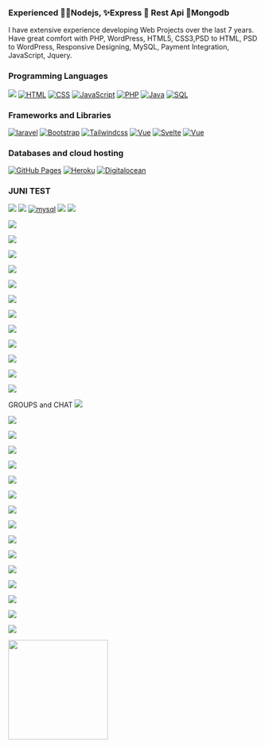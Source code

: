 ### Experienced 👷‍♂️Nodejs, ✨Express 🍴 Rest Api 🐀Mongodb 
I have extensive experience developing Web Projects over the last 7 years. Have great comfort with PHP, WordPress, HTML5, CSS3,PSD to HTML, PSD to WordPress, Responsive Designing, MySQL, Payment Integration, JavaScript, Jquery.

### Programming Languages
<p dir="auto">
<a target="_blank" rel="noopener noreferrer" href="https://camo.githubusercontent.com/0fad77ddd85292b8800107c5a51df2f64ff5126a0fe6dfa1eb7d4977032918e2/68747470733a2f2f696d672e736869656c64732e696f2f62616467652f4e6f64652532306a732d3333393933333f7374796c653d666f722d7468652d6261646765266c6f676f3d6e6f6465646f746a73266c6f676f436f6c6f723d7768697465"><img src="https://camo.githubusercontent.com/0fad77ddd85292b8800107c5a51df2f64ff5126a0fe6dfa1eb7d4977032918e2/68747470733a2f2f696d672e736869656c64732e696f2f62616467652f4e6f64652532306a732d3333393933333f7374796c653d666f722d7468652d6261646765266c6f676f3d6e6f6465646f746a73266c6f676f436f6c6f723d7768697465" data-canonical-src="https://img.shields.io/badge/Node%20js-339933?style=for-the-badge&amp;logo=nodedotjs&amp;logoColor=white" style="max-width: 100%;"></a>
<a target="_blank" rel="noopener noreferrer" href="https://camo.githubusercontent.com/7cddeb568312f0ebc19929baf072724a8537f28da2dd29278c8bfa6867ab3e3f/68747470733a2f2f696d672e736869656c64732e696f2f62616467652f48544d4c2532302d2532334533344632362e7376673f6c6f676f3d68746d6c35266c6f676f436f6c6f723d7768697465"><img alt="HTML" src="https://camo.githubusercontent.com/7cddeb568312f0ebc19929baf072724a8537f28da2dd29278c8bfa6867ab3e3f/68747470733a2f2f696d672e736869656c64732e696f2f62616467652f48544d4c2532302d2532334533344632362e7376673f6c6f676f3d68746d6c35266c6f676f436f6c6f723d7768697465" data-canonical-src="https://img.shields.io/badge/HTML%20-%23E34F26.svg?logo=html5&amp;logoColor=white" style="max-width: 100%;"></a>
<a target="_blank" rel="noopener noreferrer" href="https://camo.githubusercontent.com/c8733604360c25e4cf34c8415bf9093104206dccd164b2a1cd7d1e2711d4d4f8/68747470733a2f2f696d672e736869656c64732e696f2f62616467652f4353532532302d2532333135373242362e7376673f6c6f676f3d63737333266c6f676f436f6c6f723d7768697465"><img alt="CSS" src="https://camo.githubusercontent.com/c8733604360c25e4cf34c8415bf9093104206dccd164b2a1cd7d1e2711d4d4f8/68747470733a2f2f696d672e736869656c64732e696f2f62616467652f4353532532302d2532333135373242362e7376673f6c6f676f3d63737333266c6f676f436f6c6f723d7768697465" data-canonical-src="https://img.shields.io/badge/CSS%20-%231572B6.svg?logo=css3&amp;logoColor=white" style="max-width: 100%;"></a>
<a target="_blank" rel="noopener noreferrer" href="https://camo.githubusercontent.com/7a48ad3028bc23b33e755e555609a4ccdd3ba1ef6fb92aa2214eea10e3b7e184/68747470733a2f2f696d672e736869656c64732e696f2f62616467652f4a6176615363726970742532302d2532334637444631452e7376673f6c6f676f3d6a617661736372697074266c6f676f436f6c6f723d626c61636b"><img alt="JavaScript" src="https://camo.githubusercontent.com/7a48ad3028bc23b33e755e555609a4ccdd3ba1ef6fb92aa2214eea10e3b7e184/68747470733a2f2f696d672e736869656c64732e696f2f62616467652f4a6176615363726970742532302d2532334637444631452e7376673f6c6f676f3d6a617661736372697074266c6f676f436f6c6f723d626c61636b" data-canonical-src="https://img.shields.io/badge/JavaScript%20-%23F7DF1E.svg?logo=javascript&amp;logoColor=black" style="max-width: 100%;"></a>
<a target="_blank" rel="noopener noreferrer" href="https://camo.githubusercontent.com/610a7a7278c389f2201b4b85b4d0c1b0802a9c7e9c00b63257fe9748da3238f8/68747470733a2f2f696d672e736869656c64732e696f2f62616467652f5048502532302d2532333233373045442e7376673f6c6f676f3d706870266c6f676f436f6c6f723d7768697465"><img alt="PHP" src="https://camo.githubusercontent.com/610a7a7278c389f2201b4b85b4d0c1b0802a9c7e9c00b63257fe9748da3238f8/68747470733a2f2f696d672e736869656c64732e696f2f62616467652f5048502532302d2532333233373045442e7376673f6c6f676f3d706870266c6f676f436f6c6f723d7768697465" data-canonical-src="https://img.shields.io/badge/PHP%20-%232370ED.svg?logo=php&amp;logoColor=white" style="max-width: 100%;"></a>
<a target="_blank" rel="noopener noreferrer" href="https://camo.githubusercontent.com/e03174c4cb5ccfa86453bb5ea9884c9eb1441448534aac1902c4c3080c9ec98d/68747470733a2f2f696d672e736869656c64732e696f2f62616467652f4a6176612d2532333030353939432e7376673f6c6f676f3d4a617661266c6f676f436f6c6f723d7768697465"><img alt="Java" src="https://camo.githubusercontent.com/e03174c4cb5ccfa86453bb5ea9884c9eb1441448534aac1902c4c3080c9ec98d/68747470733a2f2f696d672e736869656c64732e696f2f62616467652f4a6176612d2532333030353939432e7376673f6c6f676f3d4a617661266c6f676f436f6c6f723d7768697465" data-canonical-src="https://img.shields.io/badge/Java-%2300599C.svg?logo=Java&amp;logoColor=white" style="max-width: 100%;"></a>
<a target="_blank" rel="noopener noreferrer" href="https://camo.githubusercontent.com/5c1d4b5168a6a92493e38fe05d8eb6d0e8fda11e19611e8ab9fadb3137ea0c7e/68747470733a2f2f696d672e736869656c64732e696f2f62616467652f53514c2d3030302e7376673f6c6f676f3d6d7973716c266c6f676f436f6c6f723d7768697465"><img alt="SQL" src="https://camo.githubusercontent.com/5c1d4b5168a6a92493e38fe05d8eb6d0e8fda11e19611e8ab9fadb3137ea0c7e/68747470733a2f2f696d672e736869656c64732e696f2f62616467652f53514c2d3030302e7376673f6c6f676f3d6d7973716c266c6f676f436f6c6f723d7768697465" data-canonical-src="https://img.shields.io/badge/SQL-000.svg?logo=mysql&amp;logoColor=white" style="max-width: 100%;"></a>
</p>

### Frameworks and Libraries
<p dir="auto">
<a target="_blank" rel="noopener noreferrer" href="https://camo.githubusercontent.com/4788e8d3ddc3e262f56a317084f62b4ae4c1c9e16bcd8e5148803954f068c8ab/68747470733a2f2f696d672e736869656c64732e696f2f62616467652f4c61726176656c2d6666326432302e7376673f6c6f676f3d6c61726176656c266c6f676f436f6c6f723d7768697465"><img alt="laravel" src="https://camo.githubusercontent.com/4788e8d3ddc3e262f56a317084f62b4ae4c1c9e16bcd8e5148803954f068c8ab/68747470733a2f2f696d672e736869656c64732e696f2f62616467652f4c61726176656c2d6666326432302e7376673f6c6f676f3d6c61726176656c266c6f676f436f6c6f723d7768697465" data-canonical-src="https://img.shields.io/badge/Laravel-ff2d20.svg?logo=laravel&amp;logoColor=white" style="max-width: 100%;"></a>
<a target="_blank" rel="noopener noreferrer" href="https://camo.githubusercontent.com/a7bfa4bd1e8a58f701d4dde2e4a158281ed4b8d465cd37bcacc81ddbaaa2e385/68747470733a2f2f696d672e736869656c64732e696f2f62616467652f426f6f7473747261702d3536334437433f6c6f676f3d626f6f747374726170266c6f676f436f6c6f723d7768697465"><img alt="Bootstrap" src="https://camo.githubusercontent.com/a7bfa4bd1e8a58f701d4dde2e4a158281ed4b8d465cd37bcacc81ddbaaa2e385/68747470733a2f2f696d672e736869656c64732e696f2f62616467652f426f6f7473747261702d3536334437433f6c6f676f3d626f6f747374726170266c6f676f436f6c6f723d7768697465" data-canonical-src="https://img.shields.io/badge/Bootstrap-563D7C?logo=bootstrap&amp;logoColor=white" style="max-width: 100%;"></a>
<a target="_blank" rel="noopener noreferrer" href="https://camo.githubusercontent.com/8550b99280fbf0722915c504484435ed46c7f0d7f0384e44334aa5ea723bd80d/68747470733a2f2f696d672e736869656c64732e696f2f62616467652f5461696c77696e646373732d3338626466382e7376673f6c6f676f3d7461696c77696e64637373266c6f676f436f6c6f723d7768697465"><img alt="Tailwindcss" src="https://camo.githubusercontent.com/8550b99280fbf0722915c504484435ed46c7f0d7f0384e44334aa5ea723bd80d/68747470733a2f2f696d672e736869656c64732e696f2f62616467652f5461696c77696e646373732d3338626466382e7376673f6c6f676f3d7461696c77696e64637373266c6f676f436f6c6f723d7768697465" data-canonical-src="https://img.shields.io/badge/Tailwindcss-38bdf8.svg?logo=tailwindcss&amp;logoColor=white" style="max-width: 100%;"></a>
<a target="_blank" rel="noopener noreferrer" href="https://camo.githubusercontent.com/e84dac07268b9ea829098a6f5954b819d7306c0168d4965e75c892e7ded52ee1/68747470733a2f2f696d672e736869656c64732e696f2f62616467652f5675654a532d3431423838332e7376673f6c6f676f3d7675652e6a73266c6f676f436f6c6f723d7768697465"><img alt="Vue" src="https://camo.githubusercontent.com/e84dac07268b9ea829098a6f5954b819d7306c0168d4965e75c892e7ded52ee1/68747470733a2f2f696d672e736869656c64732e696f2f62616467652f5675654a532d3431423838332e7376673f6c6f676f3d7675652e6a73266c6f676f436f6c6f723d7768697465" data-canonical-src="https://img.shields.io/badge/VueJS-41B883.svg?logo=vue.js&amp;logoColor=white" style="max-width: 100%;"></a>
<a target="_blank" rel="noopener noreferrer" href="https://camo.githubusercontent.com/c515039780b53dce0d26dc162d5f73acf7faf0f08cf8de77eefd471397a98032/68747470733a2f2f696d672e736869656c64732e696f2f62616467652f5376656c74652d6666336530302e7376673f6c6f676f3d7376656c7465266c6f676f436f6c6f723d7768697465"><img alt="Svelte" src="https://camo.githubusercontent.com/c515039780b53dce0d26dc162d5f73acf7faf0f08cf8de77eefd471397a98032/68747470733a2f2f696d672e736869656c64732e696f2f62616467652f5376656c74652d6666336530302e7376673f6c6f676f3d7376656c7465266c6f676f436f6c6f723d7768697465" data-canonical-src="https://img.shields.io/badge/Svelte-ff3e00.svg?logo=svelte&amp;logoColor=white" style="max-width: 100%;"></a>
<a target="_blank" rel="noopener noreferrer" href="https://camo.githubusercontent.com/001ff48129e72166292a628319e2da64f780b2c33ae425886f2671620bd106e4/68747470733a2f2f696d672e736869656c64732e696f2f62616467652f547970655363726970742d3331373863362e7376673f6c6f676f3d74797065736372697074266c6f676f436f6c6f723d7768697465"><img alt="Vue" src="https://camo.githubusercontent.com/001ff48129e72166292a628319e2da64f780b2c33ae425886f2671620bd106e4/68747470733a2f2f696d672e736869656c64732e696f2f62616467652f547970655363726970742d3331373863362e7376673f6c6f676f3d74797065736372697074266c6f676f436f6c6f723d7768697465" data-canonical-src="https://img.shields.io/badge/TypeScript-3178c6.svg?logo=typescript&amp;logoColor=white" style="max-width: 100%;"></a>
</p>

### Databases and cloud hosting
<p dir="auto">
<a target="_blank" rel="noopener noreferrer" href="https://camo.githubusercontent.com/4d00033e25f7bb3d02978ca67637125b15409abec5d73c1ff579d443c4fae03b/68747470733a2f2f696d672e736869656c64732e696f2f62616467652f47697448756225323050616765732d2532333332374643372e7376673f6c6f676f3d676974687562266c6f676f436f6c6f723d7768697465"><img alt="GitHub Pages" src="https://camo.githubusercontent.com/4d00033e25f7bb3d02978ca67637125b15409abec5d73c1ff579d443c4fae03b/68747470733a2f2f696d672e736869656c64732e696f2f62616467652f47697448756225323050616765732d2532333332374643372e7376673f6c6f676f3d676974687562266c6f676f436f6c6f723d7768697465" data-canonical-src="https://img.shields.io/badge/GitHub%20Pages-%23327FC7.svg?logo=github&amp;logoColor=white" style="max-width: 100%;"></a>
<a target="_blank" rel="noopener noreferrer" href="https://camo.githubusercontent.com/f304c3f547e44390c020b32d4e5d8db8f83868c2c864e570df84b4d6ea2d82d5/68747470733a2f2f696d672e736869656c64732e696f2f62616467652f4865726f6b752532302d2532333433303039382e7376673f6c6f676f3d6865726f6b75266c6f676f436f6c6f723d7768697465"><img alt="Heroku" src="https://camo.githubusercontent.com/f304c3f547e44390c020b32d4e5d8db8f83868c2c864e570df84b4d6ea2d82d5/68747470733a2f2f696d672e736869656c64732e696f2f62616467652f4865726f6b752532302d2532333433303039382e7376673f6c6f676f3d6865726f6b75266c6f676f436f6c6f723d7768697465" data-canonical-src="https://img.shields.io/badge/Heroku%20-%23430098.svg?logo=heroku&amp;logoColor=white" style="max-width: 100%;"></a>
<a target="_blank" rel="noopener noreferrer" href="https://camo.githubusercontent.com/175ddfe197f5e40955cbe5119dba00c4717c809f2ff5faf7ab5f77284d98738e/68747470733a2f2f696d672e736869656c64732e696f2f62616467652f4469676974616c5f4f6365616e2d3030363966662e7376673f6c6f676f3d6469676974616c6f6365616e266c6f676f436f6c6f723d7768697465"><img alt="Digitalocean" src="https://camo.githubusercontent.com/175ddfe197f5e40955cbe5119dba00c4717c809f2ff5faf7ab5f77284d98738e/68747470733a2f2f696d672e736869656c64732e696f2f62616467652f4469676974616c5f4f6365616e2d3030363966662e7376673f6c6f676f3d6469676974616c6f6365616e266c6f676f436f6c6f723d7768697465" data-canonical-src="https://img.shields.io/badge/Digital_Ocean-0069ff.svg?logo=digitalocean&amp;logoColor=white" style="max-width: 100%;"></a>
</p>





### JUNI TEST

<a target="_blank" rel="noopener noreferrer" href="https://camo.githubusercontent.com/0fad77ddd85292b8800107c5a51df2f64ff5126a0fe6dfa1eb7d4977032918e2/68747470733a2f2f696d672e736869656c64732e696f2f62616467652f4e6f64652532306a732d3333393933333f7374796c653d666f722d7468652d6261646765266c6f676f3d6e6f6465646f746a73266c6f676f436f6c6f723d7768697465"><img src="https://camo.githubusercontent.com/0fad77ddd85292b8800107c5a51df2f64ff5126a0fe6dfa1eb7d4977032918e2/68747470733a2f2f696d672e736869656c64732e696f2f62616467652f4e6f64652532306a732d3333393933333f7374796c653d666f722d7468652d6261646765266c6f676f3d6e6f6465646f746a73266c6f676f436f6c6f723d7768697465" data-canonical-src="https://img.shields.io/badge/Node%20js-339933?style=for-the-badge&amp;logo=nodedotjs&amp;logoColor=white" style="max-width: 100%;"></a>
<a target="_blank" rel="noopener noreferrer" href="https://camo.githubusercontent.com/72e92f69f36703548704a9eeda2a9889c2756b5e08f01a9aec6e658c148d014e/68747470733a2f2f696d672e736869656c64732e696f2f62616467652f4d6f6e676f44422d3445413934423f7374796c653d666f722d7468652d6261646765266c6f676f3d6d6f6e676f6462266c6f676f436f6c6f723d7768697465"><img src="https://camo.githubusercontent.com/72e92f69f36703548704a9eeda2a9889c2756b5e08f01a9aec6e658c148d014e/68747470733a2f2f696d672e736869656c64732e696f2f62616467652f4d6f6e676f44422d3445413934423f7374796c653d666f722d7468652d6261646765266c6f676f3d6d6f6e676f6462266c6f676f436f6c6f723d7768697465" data-canonical-src="https://img.shields.io/badge/MongoDB-4EA94B?style=for-the-badge&amp;logo=mongodb&amp;logoColor=white" style="max-width: 100%;"></a>
<a target="_blank" rel="noopener noreferrer" href="https://camo.githubusercontent.com/a4a4a017a5d519d7c4ce2a3cd3d2194fb7af4b1ca424850784565007c2acc7d8/68747470733a2f2f696d672e736869656c64732e696f2f62616467652f4d7953514c2d3030354338343f7374796c653d666f722d7468652d6261646765266c6f676f3d6d7973716c266c6f676f436f6c6f723d7768697465"><img alt="mysql" src="https://camo.githubusercontent.com/a4a4a017a5d519d7c4ce2a3cd3d2194fb7af4b1ca424850784565007c2acc7d8/68747470733a2f2f696d672e736869656c64732e696f2f62616467652f4d7953514c2d3030354338343f7374796c653d666f722d7468652d6261646765266c6f676f3d6d7973716c266c6f676f436f6c6f723d7768697465" data-canonical-src="https://img.shields.io/badge/MySQL-005C84?style=for-the-badge&amp;logo=mysql&amp;logoColor=white" style="max-width: 100%;"></a>
<a target="_blank" rel="noopener noreferrer" href="https://camo.githubusercontent.com/16c5d674d150e47e77738a333e74716023295715c956aaf84615cef3f50675ed/68747470733a2f2f696d672e736869656c64732e696f2f62616467652f72656469732d2532334444303033312e7376673f267374796c653d666f722d7468652d6261646765266c6f676f3d7265646973266c6f676f436f6c6f723d7768697465"><img src="https://camo.githubusercontent.com/16c5d674d150e47e77738a333e74716023295715c956aaf84615cef3f50675ed/68747470733a2f2f696d672e736869656c64732e696f2f62616467652f72656469732d2532334444303033312e7376673f267374796c653d666f722d7468652d6261646765266c6f676f3d7265646973266c6f676f436f6c6f723d7768697465" data-canonical-src="https://img.shields.io/badge/redis-%23DD0031.svg?&amp;style=for-the-badge&amp;logo=redis&amp;logoColor=white" style="max-width: 100%;"></a>
<a target="_blank" rel="noopener noreferrer" href="https://camo.githubusercontent.com/932123bf240349f3785c02228b113b06299079e8740f480c767e8335fd6d752a/68747470733a2f2f696d672e736869656c64732e696f2f62616467652f53514c6974652d3037343035453f7374796c653d666f722d7468652d6261646765266c6f676f3d73716c697465266c6f676f436f6c6f723d7768697465"><img src="https://camo.githubusercontent.com/932123bf240349f3785c02228b113b06299079e8740f480c767e8335fd6d752a/68747470733a2f2f696d672e736869656c64732e696f2f62616467652f53514c6974652d3037343035453f7374796c653d666f722d7468652d6261646765266c6f676f3d73716c697465266c6f676f436f6c6f723d7768697465" data-canonical-src="https://img.shields.io/badge/SQLite-07405E?style=for-the-badge&amp;logo=sqlite&amp;logoColor=white" style="max-width: 100%;"></a>




<a target="_blank" rel="noopener noreferrer" href="https://camo.githubusercontent.com/63350538fde994bc287ccd4908809301e157980e6564bf78d2c5cec22c0a5914/68747470733a2f2f696d672e736869656c64732e696f2f62616467652f446f636b65722d3243413545303f7374796c653d666f722d7468652d6261646765266c6f676f3d646f636b6572266c6f676f436f6c6f723d7768697465"><img src="https://camo.githubusercontent.com/63350538fde994bc287ccd4908809301e157980e6564bf78d2c5cec22c0a5914/68747470733a2f2f696d672e736869656c64732e696f2f62616467652f446f636b65722d3243413545303f7374796c653d666f722d7468652d6261646765266c6f676f3d646f636b6572266c6f676f436f6c6f723d7768697465" data-canonical-src="https://img.shields.io/badge/Docker-2CA5E0?style=for-the-badge&amp;logo=docker&amp;logoColor=white" style="max-width: 100%;"></a>

<a target="_blank" rel="noopener noreferrer" href="https://camo.githubusercontent.com/044d432f3aa4312c01432feee15d783a42c73ed3e6180ea6d92441b4dd4e80af/68747470733a2f2f696d672e736869656c64732e696f2f62616467652f4761747362792d3636333339393f7374796c653d666f722d7468652d6261646765266c6f676f3d676174736279266c6f676f436f6c6f723d7768697465"><img src="https://camo.githubusercontent.com/044d432f3aa4312c01432feee15d783a42c73ed3e6180ea6d92441b4dd4e80af/68747470733a2f2f696d672e736869656c64732e696f2f62616467652f4761747362792d3636333339393f7374796c653d666f722d7468652d6261646765266c6f676f3d676174736279266c6f676f436f6c6f723d7768697465" data-canonical-src="https://img.shields.io/badge/Gatsby-663399?style=for-the-badge&amp;logo=gatsby&amp;logoColor=white" style="max-width: 100%;"></a>

<a target="_blank" rel="noopener noreferrer" href="https://camo.githubusercontent.com/5503c62b0cd6dc412841811a3f9f7d611261040a4a3d4e182c626b7d54db4fa0/68747470733a2f2f696d672e736869656c64732e696f2f62616467652f47756c702d4346343634373f7374796c653d666f722d7468652d6261646765266c6f676f3d67756c70266c6f676f436f6c6f723d7768697465"><img src="https://camo.githubusercontent.com/5503c62b0cd6dc412841811a3f9f7d611261040a4a3d4e182c626b7d54db4fa0/68747470733a2f2f696d672e736869656c64732e696f2f62616467652f47756c702d4346343634373f7374796c653d666f722d7468652d6261646765266c6f676f3d67756c70266c6f676f436f6c6f723d7768697465" data-canonical-src="https://img.shields.io/badge/Gulp-CF4647?style=for-the-badge&amp;logo=gulp&amp;logoColor=white" style="max-width: 100%;"></a>


<a target="_blank" rel="noopener noreferrer" href="https://camo.githubusercontent.com/15b7da9c5e50455ef7c50a5d642afad7ab8d752e575010116727c3865beb026d/68747470733a2f2f696d672e736869656c64732e696f2f62616467652f6a51756572792d3037363941443f7374796c653d666f722d7468652d6261646765266c6f676f3d6a7175657279266c6f676f436f6c6f723d7768697465"><img src="https://camo.githubusercontent.com/15b7da9c5e50455ef7c50a5d642afad7ab8d752e575010116727c3865beb026d/68747470733a2f2f696d672e736869656c64732e696f2f62616467652f6a51756572792d3037363941443f7374796c653d666f722d7468652d6261646765266c6f676f3d6a7175657279266c6f676f436f6c6f723d7768697465" data-canonical-src="https://img.shields.io/badge/jQuery-0769AD?style=for-the-badge&amp;logo=jquery&amp;logoColor=white" style="max-width: 100%;"></a>

<a target="_blank" rel="noopener noreferrer" href="https://camo.githubusercontent.com/92407fc26e09271d8137b8aaf1585b266f04046b96f1564dfe5a69f146e21301/68747470733a2f2f696d672e736869656c64732e696f2f62616467652f4a57542d3030303030303f7374796c653d666f722d7468652d6261646765266c6f676f3d4a534f4e253230776562253230746f6b656e73266c6f676f436f6c6f723d7768697465"><img src="https://camo.githubusercontent.com/92407fc26e09271d8137b8aaf1585b266f04046b96f1564dfe5a69f146e21301/68747470733a2f2f696d672e736869656c64732e696f2f62616467652f4a57542d3030303030303f7374796c653d666f722d7468652d6261646765266c6f676f3d4a534f4e253230776562253230746f6b656e73266c6f676f436f6c6f723d7768697465" data-canonical-src="https://img.shields.io/badge/JWT-000000?style=for-the-badge&amp;logo=JSON%20web%20tokens&amp;logoColor=white" style="max-width: 100%;"></a>

<a target="_blank" rel="noopener noreferrer" href="https://camo.githubusercontent.com/55037e0ff8e2c9df84ad631c3d0443a7316776ede7459a5872ccb336d7df2781/68747470733a2f2f696d672e736869656c64732e696f2f62616467652f6e706d2d4342333833373f7374796c653d666f722d7468652d6261646765266c6f676f3d6e706d266c6f676f436f6c6f723d7768697465"><img src="https://camo.githubusercontent.com/55037e0ff8e2c9df84ad631c3d0443a7316776ede7459a5872ccb336d7df2781/68747470733a2f2f696d672e736869656c64732e696f2f62616467652f6e706d2d4342333833373f7374796c653d666f722d7468652d6261646765266c6f676f3d6e706d266c6f676f436f6c6f723d7768697465" data-canonical-src="https://img.shields.io/badge/npm-CB3837?style=for-the-badge&amp;logo=npm&amp;logoColor=white" style="max-width: 100%;"></a>

<a target="_blank" rel="noopener noreferrer" href="https://camo.githubusercontent.com/879423585ed087f3c973857c43ba7e7d84f52c993d2c937055726339fbf921d9/68747470733a2f2f696d672e736869656c64732e696f2f62616467652f506f73746d616e2d4646364333373f7374796c653d666f722d7468652d6261646765266c6f676f3d506f73746d616e266c6f676f436f6c6f723d7768697465"><img src="https://camo.githubusercontent.com/879423585ed087f3c973857c43ba7e7d84f52c993d2c937055726339fbf921d9/68747470733a2f2f696d672e736869656c64732e696f2f62616467652f506f73746d616e2d4646364333373f7374796c653d666f722d7468652d6261646765266c6f676f3d506f73746d616e266c6f676f436f6c6f723d7768697465" data-canonical-src="https://img.shields.io/badge/Postman-FF6C37?style=for-the-badge&amp;logo=Postman&amp;logoColor=white" style="max-width: 100%;"></a>

<a target="_blank" rel="noopener noreferrer" href="https://camo.githubusercontent.com/8849f369ac031cc842a4ab4248c7f7db6a4b593cad1f2d1c01d3aeb6f0f8dca7/68747470733a2f2f696d672e736869656c64732e696f2f62616467652f536173732d4343363639393f7374796c653d666f722d7468652d6261646765266c6f676f3d73617373266c6f676f436f6c6f723d7768697465"><img src="https://camo.githubusercontent.com/8849f369ac031cc842a4ab4248c7f7db6a4b593cad1f2d1c01d3aeb6f0f8dca7/68747470733a2f2f696d672e736869656c64732e696f2f62616467652f536173732d4343363639393f7374796c653d666f722d7468652d6261646765266c6f676f3d73617373266c6f676f436f6c6f723d7768697465" data-canonical-src="https://img.shields.io/badge/Sass-CC6699?style=for-the-badge&amp;logo=sass&amp;logoColor=white" style="max-width: 100%;"></a>

<a target="_blank" rel="noopener noreferrer" href="https://camo.githubusercontent.com/d63d473e728e20a286d22bb2226a7bf45a2b9ac6c72c59c0e61e9730bfe4168c/68747470733a2f2f696d672e736869656c64732e696f2f62616467652f48544d4c352d4533344632363f7374796c653d666f722d7468652d6261646765266c6f676f3d68746d6c35266c6f676f436f6c6f723d7768697465"><img src="https://camo.githubusercontent.com/d63d473e728e20a286d22bb2226a7bf45a2b9ac6c72c59c0e61e9730bfe4168c/68747470733a2f2f696d672e736869656c64732e696f2f62616467652f48544d4c352d4533344632363f7374796c653d666f722d7468652d6261646765266c6f676f3d68746d6c35266c6f676f436f6c6f723d7768697465" data-canonical-src="https://img.shields.io/badge/HTML5-E34F26?style=for-the-badge&amp;logo=html5&amp;logoColor=white" style="max-width: 100%;"></a>

<a target="_blank" rel="noopener noreferrer" href="https://camo.githubusercontent.com/ff9922c13693f815c68154802aa9c5c459b18e8ee9edb81caf7fe9672fc05933/68747470733a2f2f696d672e736869656c64732e696f2f62616467652f536f636b65742e696f2d3031303130313f267374796c653d666f722d7468652d6261646765266c6f676f3d536f636b65742e696f266c6f676f436f6c6f723d7768697465"><img src="https://camo.githubusercontent.com/ff9922c13693f815c68154802aa9c5c459b18e8ee9edb81caf7fe9672fc05933/68747470733a2f2f696d672e736869656c64732e696f2f62616467652f536f636b65742e696f2d3031303130313f267374796c653d666f722d7468652d6261646765266c6f676f3d536f636b65742e696f266c6f676f436f6c6f723d7768697465" data-canonical-src="https://img.shields.io/badge/Socket.io-010101?&amp;style=for-the-badge&amp;logo=Socket.io&amp;logoColor=white" style="max-width: 100%;"></a>

<a target="_blank" rel="noopener noreferrer" href="https://camo.githubusercontent.com/648f6526800727e6f8dfff1e7098a6df73fc63fb578e78a1a77008b2bc90c5e2/68747470733a2f2f696d672e736869656c64732e696f2f62616467652f7374726170692d3265376565613f7374796c653d666f722d7468652d6261646765266c6f676f3d737472617069266c6f676f436f6c6f723d7768697465"><img src="https://camo.githubusercontent.com/648f6526800727e6f8dfff1e7098a6df73fc63fb578e78a1a77008b2bc90c5e2/68747470733a2f2f696d672e736869656c64732e696f2f62616467652f7374726170692d3265376565613f7374796c653d666f722d7468652d6261646765266c6f676f3d737472617069266c6f676f436f6c6f723d7768697465" data-canonical-src="https://img.shields.io/badge/strapi-2e7eea?style=for-the-badge&amp;logo=strapi&amp;logoColor=white" style="max-width: 100%;"></a>

<a target="_blank" rel="noopener noreferrer" href="https://camo.githubusercontent.com/7f88c331d6547df9a775272bef2dad90549b096b9ef1d542868d282b33096d4f/68747470733a2f2f696d672e736869656c64732e696f2f62616467652f5961726e2d3243384542423f7374796c653d666f722d7468652d6261646765266c6f676f3d7961726e266c6f676f436f6c6f723d7768697465"><img src="https://camo.githubusercontent.com/7f88c331d6547df9a775272bef2dad90549b096b9ef1d542868d282b33096d4f/68747470733a2f2f696d672e736869656c64732e696f2f62616467652f5961726e2d3243384542423f7374796c653d666f722d7468652d6261646765266c6f676f3d7961726e266c6f676f436f6c6f723d7768697465" data-canonical-src="https://img.shields.io/badge/Yarn-2C8EBB?style=for-the-badge&amp;logo=yarn&amp;logoColor=white" style="max-width: 100%;"></a>




GROUPS and CHAT
<a target="_blank" rel="noopener noreferrer" href="https://camo.githubusercontent.com/f868f43f3c084669121e55e633ca5c3e11d382872ab7db663789f5c736c71a43/68747470733a2f2f696d672e736869656c64732e696f2f62616467652f446973636f72642d3538363546323f7374796c653d666f722d7468652d6261646765266c6f676f3d646973636f7264266c6f676f436f6c6f723d7768697465"><img src="https://camo.githubusercontent.com/f868f43f3c084669121e55e633ca5c3e11d382872ab7db663789f5c736c71a43/68747470733a2f2f696d672e736869656c64732e696f2f62616467652f446973636f72642d3538363546323f7374796c653d666f722d7468652d6261646765266c6f676f3d646973636f7264266c6f676f436f6c6f723d7768697465" data-canonical-src="https://img.shields.io/badge/Discord-5865F2?style=for-the-badge&amp;logo=discord&amp;logoColor=white" style="max-width: 100%;"></a>

<a target="_blank" rel="noopener noreferrer" href="https://camo.githubusercontent.com/870d2945e15dde83583f64ea1f3f4471702e45bf30fa884412da74cb7731ae42/68747470733a2f2f696d672e736869656c64732e696f2f62616467652f536c61636b2d3441313534423f7374796c653d666f722d7468652d6261646765266c6f676f3d736c61636b266c6f676f436f6c6f723d7768697465"><img src="https://camo.githubusercontent.com/870d2945e15dde83583f64ea1f3f4471702e45bf30fa884412da74cb7731ae42/68747470733a2f2f696d672e736869656c64732e696f2f62616467652f536c61636b2d3441313534423f7374796c653d666f722d7468652d6261646765266c6f676f3d736c61636b266c6f676f436f6c6f723d7768697465" data-canonical-src="https://img.shields.io/badge/Slack-4A154B?style=for-the-badge&amp;logo=slack&amp;logoColor=white" style="max-width: 100%;"></a>

<a target="_blank" rel="noopener noreferrer" href="https://camo.githubusercontent.com/fcd3bb72be3395fcb376028f1f5da60e4a592adde706d4fc7b7fe55c0786c49b/68747470733a2f2f696d672e736869656c64732e696f2f62616467652f536b7970652d3030414646303f7374796c653d666f722d7468652d6261646765266c6f676f3d736b797065266c6f676f436f6c6f723d7768697465"><img src="https://camo.githubusercontent.com/fcd3bb72be3395fcb376028f1f5da60e4a592adde706d4fc7b7fe55c0786c49b/68747470733a2f2f696d672e736869656c64732e696f2f62616467652f536b7970652d3030414646303f7374796c653d666f722d7468652d6261646765266c6f676f3d736b797065266c6f676f436f6c6f723d7768697465" data-canonical-src="https://img.shields.io/badge/Skype-00AFF0?style=for-the-badge&amp;logo=skype&amp;logoColor=white" style="max-width: 100%;"></a>


<a target="_blank" rel="noopener noreferrer" href="https://camo.githubusercontent.com/88ab3c0f78016111d88ef82030375fb740d82dd0c16c1b078c441e22479009b3/68747470733a2f2f696d672e736869656c64732e696f2f62616467652f5653436f64652d3030373844343f7374796c653d666f722d7468652d6261646765266c6f676f3d76697375616c25323073747564696f253230636f6465266c6f676f436f6c6f723d7768697465"><img src="https://camo.githubusercontent.com/88ab3c0f78016111d88ef82030375fb740d82dd0c16c1b078c441e22479009b3/68747470733a2f2f696d672e736869656c64732e696f2f62616467652f5653436f64652d3030373844343f7374796c653d666f722d7468652d6261646765266c6f676f3d76697375616c25323073747564696f253230636f6465266c6f676f436f6c6f723d7768697465" data-canonical-src="https://img.shields.io/badge/VSCode-0078D4?style=for-the-badge&amp;logo=visual%20studio%20code&amp;logoColor=white" style="max-width: 100%;"></a>

<a target="_blank" rel="noopener noreferrer" href="https://camo.githubusercontent.com/3a0f693cfa032ea4404e8e02d485599bd0d192282b921026e89d271aaa3d7565/68747470733a2f2f696d672e736869656c64732e696f2f62616467652f435353332d3135373242363f7374796c653d666f722d7468652d6261646765266c6f676f3d63737333266c6f676f436f6c6f723d7768697465"><img src="https://camo.githubusercontent.com/3a0f693cfa032ea4404e8e02d485599bd0d192282b921026e89d271aaa3d7565/68747470733a2f2f696d672e736869656c64732e696f2f62616467652f435353332d3135373242363f7374796c653d666f722d7468652d6261646765266c6f676f3d63737333266c6f676f436f6c6f723d7768697465" data-canonical-src="https://img.shields.io/badge/CSS3-1572B6?style=for-the-badge&amp;logo=css3&amp;logoColor=white" style="max-width: 100%;"></a>

<a target="_blank" rel="noopener noreferrer" href="https://camo.githubusercontent.com/93c855ae825c1757f3426f05a05f4949d3b786c5b22d0edb53143a9e8f8499f6/68747470733a2f2f696d672e736869656c64732e696f2f62616467652f4a6176615363726970742d3332333333303f7374796c653d666f722d7468652d6261646765266c6f676f3d6a617661736372697074266c6f676f436f6c6f723d463744463145"><img src="https://camo.githubusercontent.com/93c855ae825c1757f3426f05a05f4949d3b786c5b22d0edb53143a9e8f8499f6/68747470733a2f2f696d672e736869656c64732e696f2f62616467652f4a6176615363726970742d3332333333303f7374796c653d666f722d7468652d6261646765266c6f676f3d6a617661736372697074266c6f676f436f6c6f723d463744463145" data-canonical-src="https://img.shields.io/badge/JavaScript-323330?style=for-the-badge&amp;logo=javascript&amp;logoColor=F7DF1E" style="max-width: 100%;"></a>

<a target="_blank" rel="noopener noreferrer" href="https://camo.githubusercontent.com/e0fe31b4bf5a7cffb35f18ee50fcdbe1f61bde74f893781502ba2bf708f270f6/68747470733a2f2f696d672e736869656c64732e696f2f62616467652f6a736f6e2d3545354335433f7374796c653d666f722d7468652d6261646765266c6f676f3d6a736f6e266c6f676f436f6c6f723d7768697465"><img src="https://camo.githubusercontent.com/e0fe31b4bf5a7cffb35f18ee50fcdbe1f61bde74f893781502ba2bf708f270f6/68747470733a2f2f696d672e736869656c64732e696f2f62616467652f6a736f6e2d3545354335433f7374796c653d666f722d7468652d6261646765266c6f676f3d6a736f6e266c6f676f436f6c6f723d7768697465" data-canonical-src="https://img.shields.io/badge/json-5E5C5C?style=for-the-badge&amp;logo=json&amp;logoColor=white" style="max-width: 100%;"></a>

<a target="_blank" rel="noopener noreferrer" href="https://camo.githubusercontent.com/02914afc1f51d55c8acac01c200a410efd74fffdff325678f6df6c22ae68a7ee/68747470733a2f2f696d672e736869656c64732e696f2f62616467652f5048502d3737374242343f7374796c653d666f722d7468652d6261646765266c6f676f3d706870266c6f676f436f6c6f723d7768697465"><img src="https://camo.githubusercontent.com/02914afc1f51d55c8acac01c200a410efd74fffdff325678f6df6c22ae68a7ee/68747470733a2f2f696d672e736869656c64732e696f2f62616467652f5048502d3737374242343f7374796c653d666f722d7468652d6261646765266c6f676f3d706870266c6f676f436f6c6f723d7768697465" data-canonical-src="https://img.shields.io/badge/PHP-777BB4?style=for-the-badge&amp;logo=php&amp;logoColor=white" style="max-width: 100%;"></a>


<a target="_blank" rel="noopener noreferrer" href="https://camo.githubusercontent.com/cbb05e8696771286d8adcc29bbdb71c514bd33617454ffa556f8cfd344c550f0/68747470733a2f2f696d672e736869656c64732e696f2f62616467652f5075707065746565722d3430423541343f7374796c653d666f722d7468652d6261646765266c6f676f3d507570706574656572266c6f676f436f6c6f723d7768697465"><img src="https://camo.githubusercontent.com/cbb05e8696771286d8adcc29bbdb71c514bd33617454ffa556f8cfd344c550f0/68747470733a2f2f696d672e736869656c64732e696f2f62616467652f5075707065746565722d3430423541343f7374796c653d666f722d7468652d6261646765266c6f676f3d507570706574656572266c6f676f436f6c6f723d7768697465" data-canonical-src="https://img.shields.io/badge/Puppeteer-40B5A4?style=for-the-badge&amp;logo=Puppeteer&amp;logoColor=white" style="max-width: 100%;"></a>


<a target="_blank" rel="noopener noreferrer" href="https://camo.githubusercontent.com/f290e2c5e0f18a1b5344324a5489657d0faecef09e9b17a94148d6b384725897/68747470733a2f2f696d672e736869656c64732e696f2f62616467652f70726574746965722d3141324333343f7374796c653d666f722d7468652d6261646765266c6f676f3d7072657474696572266c6f676f436f6c6f723d463742413345"><img src="https://camo.githubusercontent.com/f290e2c5e0f18a1b5344324a5489657d0faecef09e9b17a94148d6b384725897/68747470733a2f2f696d672e736869656c64732e696f2f62616467652f70726574746965722d3141324333343f7374796c653d666f722d7468652d6261646765266c6f676f3d7072657474696572266c6f676f436f6c6f723d463742413345" data-canonical-src="https://img.shields.io/badge/prettier-1A2C34?style=for-the-badge&amp;logo=prettier&amp;logoColor=F7BA3E" style="max-width: 100%;"></a>

<a target="_blank" rel="noopener noreferrer" href="https://camo.githubusercontent.com/d20c06f1854face8c434a4fa2ffa62a2c6d52368120cc7dafd77166da5732caf/68747470733a2f2f696d672e736869656c64732e696f2f62616467652f4e6f74696f6e2d3030303030303f7374796c653d666f722d7468652d6261646765266c6f676f3d6e6f74696f6e266c6f676f436f6c6f723d7768697465"><img src="https://camo.githubusercontent.com/d20c06f1854face8c434a4fa2ffa62a2c6d52368120cc7dafd77166da5732caf/68747470733a2f2f696d672e736869656c64732e696f2f62616467652f4e6f74696f6e2d3030303030303f7374796c653d666f722d7468652d6261646765266c6f676f3d6e6f74696f6e266c6f676f436f6c6f723d7768697465" data-canonical-src="https://img.shields.io/badge/Notion-000000?style=for-the-badge&amp;logo=notion&amp;logoColor=white" style="max-width: 100%;"></a>


<a target="_blank" rel="noopener noreferrer" href="https://camo.githubusercontent.com/529f3db66dcea87286a50a8bbb379acc5b6485805215e4cce5365aa43b7ddaca/68747470733a2f2f696d672e736869656c64732e696f2f62616467652f5472656c6c6f2d3030353243433f7374796c653d666f722d7468652d6261646765266c6f676f3d7472656c6c6f266c6f676f436f6c6f723d7768697465"><img src="https://camo.githubusercontent.com/529f3db66dcea87286a50a8bbb379acc5b6485805215e4cce5365aa43b7ddaca/68747470733a2f2f696d672e736869656c64732e696f2f62616467652f5472656c6c6f2d3030353243433f7374796c653d666f722d7468652d6261646765266c6f676f3d7472656c6c6f266c6f676f436f6c6f723d7768697465" data-canonical-src="https://img.shields.io/badge/Trello-0052CC?style=for-the-badge&amp;logo=trello&amp;logoColor=white" style="max-width: 100%;"></a>


<a target="_blank" rel="noopener noreferrer" href="https://camo.githubusercontent.com/41281b9a32f13ac5b9d41ed9bae12c0de662f948f9bf59fd19df354fe49af146/68747470733a2f2f696d672e736869656c64732e696f2f62616467652f57696e646f77732d3030373844363f7374796c653d666f722d7468652d6261646765266c6f676f3d77696e646f7773266c6f676f436f6c6f723d7768697465"><img src="https://camo.githubusercontent.com/41281b9a32f13ac5b9d41ed9bae12c0de662f948f9bf59fd19df354fe49af146/68747470733a2f2f696d672e736869656c64732e696f2f62616467652f57696e646f77732d3030373844363f7374796c653d666f722d7468652d6261646765266c6f676f3d77696e646f7773266c6f676f436f6c6f723d7768697465" data-canonical-src="https://img.shields.io/badge/Windows-0078D6?style=for-the-badge&amp;logo=windows&amp;logoColor=white" style="max-width: 100%;"></a>

<a target="_blank" rel="noopener noreferrer" href="https://camo.githubusercontent.com/9df883a0044327811502d49027e8bdcce09f89266caef16cbaeaf7cf96659977/68747470733a2f2f696d672e736869656c64732e696f2f62616467652f436f646570656e2d3030303030303f7374796c653d666f722d7468652d6261646765266c6f676f3d636f646570656e266c6f676f436f6c6f723d7768697465"><img src="https://camo.githubusercontent.com/9df883a0044327811502d49027e8bdcce09f89266caef16cbaeaf7cf96659977/68747470733a2f2f696d672e736869656c64732e696f2f62616467652f436f646570656e2d3030303030303f7374796c653d666f722d7468652d6261646765266c6f676f3d636f646570656e266c6f676f436f6c6f723d7768697465" data-canonical-src="https://img.shields.io/badge/Codepen-000000?style=for-the-badge&amp;logo=codepen&amp;logoColor=white" style="max-width: 100%;"></a>



<a target="_blank" rel="noopener noreferrer" href="https://camo.githubusercontent.com/a80d00f23720d0bc9f55481cfcd77ab79e141606829cf16ec43f8cacc7741e46/68747470733a2f2f696d672e736869656c64732e696f2f62616467652f4c696e6b6564496e2d3030373742353f7374796c653d666f722d7468652d6261646765266c6f676f3d6c696e6b6564696e266c6f676f436f6c6f723d7768697465"><img src="https://camo.githubusercontent.com/a80d00f23720d0bc9f55481cfcd77ab79e141606829cf16ec43f8cacc7741e46/68747470733a2f2f696d672e736869656c64732e696f2f62616467652f4c696e6b6564496e2d3030373742353f7374796c653d666f722d7468652d6261646765266c6f676f3d6c696e6b6564696e266c6f676f436f6c6f723d7768697465" data-canonical-src="https://img.shields.io/badge/LinkedIn-0077B5?style=for-the-badge&amp;logo=linkedin&amp;logoColor=white" style="max-width: 100%;"></a>

<a target="_blank" rel="noopener noreferrer" href="https://camo.githubusercontent.com/5d03c86f6a75f7cbe80d135d9162fbf6dc46a31253cf30a8e9bb8279b4d574d3/68747470733a2f2f696d672e736869656c64732e696f2f62616467652f547769747465722d3144413146323f7374796c653d666f722d7468652d6261646765266c6f676f3d74776974746572266c6f676f436f6c6f723d7768697465"><img src="https://camo.githubusercontent.com/5d03c86f6a75f7cbe80d135d9162fbf6dc46a31253cf30a8e9bb8279b4d574d3/68747470733a2f2f696d672e736869656c64732e696f2f62616467652f547769747465722d3144413146323f7374796c653d666f722d7468652d6261646765266c6f676f3d74776974746572266c6f676f436f6c6f723d7768697465" data-canonical-src="https://img.shields.io/badge/Twitter-1DA1F2?style=for-the-badge&amp;logo=twitter&amp;logoColor=white" style="max-width: 100%;"></a>


<img width="200" src="https://camo.githubusercontent.com/4ac5aa0c8de64fe5dac95cb9799e9c4596de014b9e4071d764c400548e36b918/68747470733a2f2f6769746875622d70726f66696c652d73756d6d6172792d63617264732e76657263656c2e6170702f6170692f63617264732f70726f66696c652d64657461696c733f757365726e616d653d616c6578616e64726573616e6c696d267468656d653d767565" data-canonical-src="https://github-profile-summary-cards.vercel.app/api/cards/profile-details?username=juni4567&amp;theme=vue" style="max-width: 100%;">
